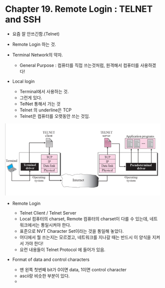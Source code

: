 # Chapter 19. Remote Login : TELNET and SSH

+ 요즘 잘 안쓰긴함.(Telnet)
+ Remote Login 하는 것. 
+ Terminal Network의 약자.
  - General Purpose : 컴퓨터를 직접 쓰는것처럼, 원격해서 컴퓨터를 사용하겠다!

+ Local login
  - Terminal에서 사용하는 것.
  - 그런게 있다.
  - TelNet 통해서 가는 것
  - Telnet 의 underline은 TCP
  - Telnet은 컴퓨터를 오랫동안 쓰는 것임.

<img src="images/CompNetwork_Ch20_1.png"/>

+ Remote Login
  - Telnet Client / Telnet Server
  - Local 컴퓨터의 charset, Remote 컴퓨터의 charset이 다를 수 있는데, 네트워크에서는 통일시켜야 한다. 
  - 표준으로 NVT Character Set이라는 것을 통일해 놓았다. 
  - 어디에서 뭘 쓰는지는 모르겠고, 네트워크를 지나갈 때는 반드시 이 양식을 지켜서 가야 한다!
  - 요런 내용들이 Telnet Protocol 에 들어가 있음.
  
+ Format of data and control characters

  - 맨 왼쪽 첫번째 bit가 0이면 data, 1이면 control character
  - ascii랑 비슷한 부분이 있다. 
  - 
  
  
